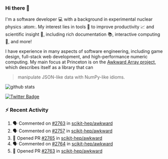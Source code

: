 ### Hi there 👋 

I'm a software developer 💻 with a background in experimental nuclear physics :atom:. My interest lies in tools :wrench: to improve productivity :chart_with_upwards_trend: and scientific insight :telescope:, including rich documentation 📚, interactive computing 🧮, and more! 

I have experience in many aspects of software engineering, including game design, full-stack web development, and high-performance numeric computing. My main focus at Princeton is on the [Awkward Array project](awkward-array.org/), which describes itself as a library that can 
> manipulate JSON-like data with NumPy-like idioms.

![github stats](https://github-readme-stats.vercel.app/api?username=agoose77&show_icons=true&hide_rank=true&hide_title=true&bg_color=30,e76445,904e95&text_color=efe3ec&icon_color=efe3ec)
<!--
**agoose77/agoose77** is a ✨ _special_ ✨ repository because its `README.md` (this file) appears on your GitHub profile.

Here are some ideas to get you started:

- 🔭 I’m currently working on ...
- 🌱 I’m currently learning ...
- 👯 I’m looking to collaborate on ...
- 🤔 I’m looking for help with ...
- 💬 Ask me about ...
- 📫 How to reach me: ...
- 😄 Pronouns: ...
- ⚡ Fun fact: ...
-->

[![Twitter Badge](https://img.shields.io/twitter/follow/agoose77?style=flat-square&logo=Twitter&logoColor=white&color=cornflowerblue)](https://twitter.com/agoose77)

### :zap: Recent Activity

<!--START_SECTION:activity-->
1. 🗣 Commented on [#2763](https://github.com/scikit-hep/awkward/pull/2763#issuecomment-1774216256) in [scikit-hep/awkward](https://github.com/scikit-hep/awkward)
2. 🗣 Commented on [#2757](https://github.com/scikit-hep/awkward/pull/2757#issuecomment-1774215471) in [scikit-hep/awkward](https://github.com/scikit-hep/awkward)
3. 💪 Opened PR [#2765](https://github.com/scikit-hep/awkward/pull/2765) in [scikit-hep/awkward](https://github.com/scikit-hep/awkward)
4. 🗣 Commented on [#2764](https://github.com/scikit-hep/awkward/issues/2764#issuecomment-1773716417) in [scikit-hep/awkward](https://github.com/scikit-hep/awkward)
5. 💪 Opened PR [#2763](https://github.com/scikit-hep/awkward/pull/2763) in [scikit-hep/awkward](https://github.com/scikit-hep/awkward)
<!--END_SECTION:activity-->
